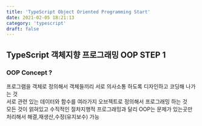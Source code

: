 ```yaml
---
title: 'TypeScript Object Oriented Programming Start'
date: 2021-02-05 18:21:13
category: 'typescript'
draft: false
---
```


## TypeScript 객체지향 프로그래밍 OOP STEP 1

### OOP Concept ?

프로그램을 객체로 정의해서 객체들끼리 서로 의사소통 하도록 디자인하고 코딩해 나가는 것 <BR />
서로 관련 있는 데이터와 함수를 여라가지 오브젝트로 정의해서 프로그래밍 하는 것<BR />
모든 것이 얽혀있고 수직적인 절차지행적 프로그래밍과 달리 OOP는 문제가 있는곳만 처리해서 해결,재생산,수정(유지보수) 가능
